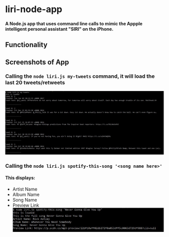 # liri-node-app

#### A Node.js app that uses command line calls to mimic the Appple intelligent personal assistant "SIRI" on the iPhone. 

## Functionality

## Screenshots of App

### Calling the `node liri.js my-tweets` command, it will load the last 20 tweets/retweets 
![Tweets](./screenShots/tweets.JPG)

### Calling the `node liri.js spotify-this-song '<song name here>'`
#### This displays:
* Artist Name
* Album Name
* Song Name
* Preview Link
![Spotify](./screenShots/Spotify.JPG)
